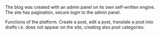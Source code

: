The blog was created with an admin panel on its own self-written engine. The site has pagination, secure login to the admin panel.

Functions of the platform.
Create a post, edit a post, translate a post into drafts i.e. does not appear on the site, creating also post categories.